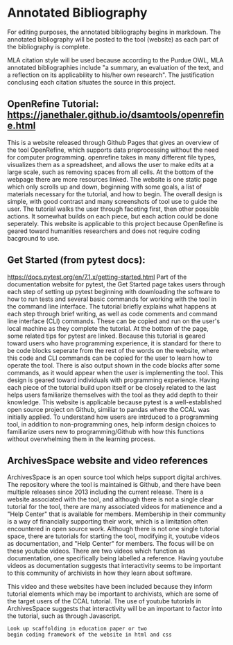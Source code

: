 # Annotated Bibliography

For editing purposes, the annotated bibliography begins in markdown. The
annotated bibliography will be posted to the tool (website) as each part of the
bibliography is complete.

MLA citation style will be used because according to the Purdue OWL,
MLA annotated bibliographies include "a summary, an evaluation of the text,
and a reflection on its applicability to his/her own research". The justification
conclusing each citation situates the source in this project.

## OpenRefine Tutorial: https://janethaler.github.io/dsamtools/openrefine.html
This is a website released through Github Pages that gives an overview of
the tool OpenRefine, which supports data preprocessing without the need
for computer programming. openrefine takes in many different file types,
visualizes them as a spreadsheet, and allows the user to make edits at a
large scale, such as removing spaces from all cells. At the bottom of the webpage there are more resources linked.
The website is one static page which only scrolls up and down, beginning with some goals,
a list of materials necessary for the tutorial, and how to begin. The overall design is simple, with good contrast and many screenshots of tool use to guide the user. The tutorial walks the user through faceting first, then other possible actions. It somewhat builds on each piece, but each action could be done seperately.
This website is applicable to this project because OpenRefine is geared toward humanities researchers and does not require
coding bacground to use.

## Get Started (from pytest docs):
https://docs.pytest.org/en/7.1.x/getting-started.html
Part of the documentation website for pytest, the Get Started page takes users through each step of setting up pytest beginning with downloading the software to how to run tests and several basic commands for working with the tool in the command line interface. The tutorial briefly explains what happens at each step through brief writing, as well as code comments and command line interface (CLI) commands. These can be copied and run on the user's local machine as they complete the tutorial. At the bottom of the page, some related tips for pytest are linked.
Because this tutorial is geared toward users who have programming experience, it is standard for there to be code blocks seperate from the rest of the words on the website, where this code and CLI commands can be copied for the user to learn how to operate the tool. There is also output shown in the code blocks after some commands, as it would appear when the user is implementing the tool. This design is geared toward individuals with programming experience. Having each piece of the tutorial build upon itself or be closely related to the last helps users familiarize themselves with the tool as they add depth to their knowledge.
This website is applicable because pytest is a well-established open source project on Github, similiar to pandas where the CCAL was initially applied. To understand how users are intrduced to a programming tool, in addition to non-programming ones, help inform design choices to familiarize users new to programming/Github with how this functions without overwhelming them in the learning process.

## ArchivesSpace website and video references

ArchivesSpace is an open source tool which helps support
digital archives. The repository where the tool is maintained is Github, and there have been multiple releases since 2013 including the current release. There is a website associated with the tool, and although there is not a single clear tutorial for the tool, there are many associated videos for matienence and a "Help Center" that is available for members. Membership in their community is a way of financially supporting their work, which is a limitation often encountered in open source work.
Although there is not one single tutorial space, there are tutorials for starting the tool, modifying it, youtube videos as documentation, and "Help Center" for members. The focus will be on these youtube videos. There are two videos which function as documentation, one specifically being labelled a reference. Having youtube videos as documentation suggests that interactivity seems to be important to this community of archivists in how they learn about software.

This video and these websites have been included because they inform tutorial elements which may be important to archivists, which are some of the target users of the CCAL tutorial. The use of youtube tutorials in ArchivesSpace suggests that interactivity will be an important to factor into the tutorial, such as through Javascript.

```Look for huamnities tools on github for another tutorial
Look up scaffolding in education paper or two
begin coding framework of the website in html and css

```
